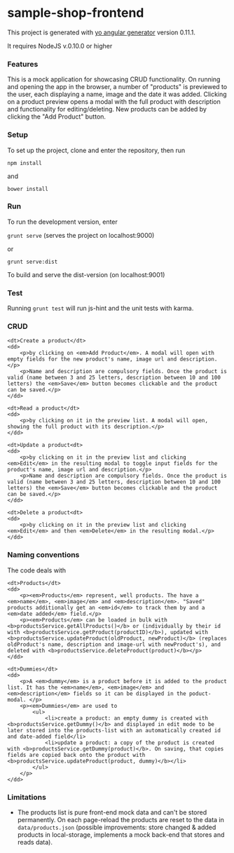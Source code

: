 # sample-shop-frontend

This project is generated with [yo angular generator](https://github.com/yeoman/generator-angular)
version 0.11.1.

It requires NodeJS v.0.10.0 or higher

### Features

This is a mock application for showcasing CRUD functionality. On running and opening the app in the browser, a number of "products" is previewed to the user, each displaying a name, image and the date it was added. Clicking on a product preview opens a modal with the full product with description and functionality for editing/deleting. New products can be added by clicking the "Add Product" button.


### Setup

To set up the project, clone and enter the repository, then run

`npm install`

and

`bower install`

### Run

To run the development version, enter

`grunt serve`  (serves the project on localhost:9000)

or

`grunt serve:dist`


To build and serve the dist-version (on localhost:9001)


### Test

Running `grunt test` will run js-hint and the unit tests with karma.


### CRUD

<dl>

    <dt>Create a product</dt>
    <dd>
        <p>by clicking on <em>Add Product</em>. A modal will open with empty fields for the new product's name, image url and description.</p>
        <p>Name and description are compulsory fields. Once the product is valid (name between 3 and 25 letters, description between 10 and 100 letters) the <em>Save</em> button becomes clickable and the product can be saved.</p>
    </dd>
  
    <dt>Read a product</dt>
    <dd>
        <p>by clicking on it in the preview list. A modal will open, showing the full product with its description.</p>
    </dd>
  
    <dt>Update a product<dt>
    <dd>
        <p>by clicking on it in the preview list and clicking <em>Edit</em> in the resulting modal to toggle input fields for the product's name, image url and description.</p>
        <p>Name and description are compulsory fields. Once the product is valid (name between 3 and 25 letters, description between 10 and 100 letters) the <em>Save</em> button becomes clickable and the product can be saved.</p>
    </dd>
  
    <dt>Delete a product<dt>
    <dd>
        <p>by clicking on it in the preview list and clicking <em>Edit</em> and then <em>Delete</em> in the resulting modal.</p>
    </dd>
</dl>
 

### Naming conventions

The code deals with

<dl>

    <dt>Products</dt>
    <dd>
        <p><em>Products</em> represent, well products. The have a <em>name</em>, <em>image</em> and <em>description</em>. "Saved" products additionally get an <em>id</em> to track them by and a <em>date added</em> field.</p>
        <p><em>Products</em> can be loaded in bulk with <b>productsService.getAllProducts()</b> or (individually by their id with <b>productsService.getProduct(productID)</b>), updated with <b>productsService.updateProduct(oldProduct, newProduct)</b> (replaces oldProduct's name, description and image-url with newProduct's), and deleted with <b>productsService.deleteProduct(product)</b></p>
    </dd>

    <dt>Dummies</dt>
    <dd>
        <p>A <em>dummy</em> is a product before it is added to the product list. It has the <em>name</em>, <em>image</em> and <em>description</em> fields so it can be displayed in the poduct-modal. </p>
        <p><em>Dummies</em> are used to 
            <ul>
                <li>create a product: an empty dummy is created with <b>productsService.getDummy()</b> and displayed in edit mode to be later stored into the products-list with an automatically created id and date-added field</li>
                <li>update a product: a copy of the product is created with <b>productsService.getDummy(product)</b>. On saving, that copies fields are copied back onto the product with <b>productsService.updateProduct(product, dummy)</b></li>
            </ul>
        </p>
    </dd>
</dl>
 

### Limitations

- The products list is pure front-end mock data and can't be stored permanently. On each page-reload the products are reset to the data in `data/products.json` (possible improvements: store changed & added products in local-storage, implements a mock back-end that stores and reads data).


